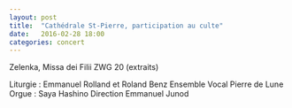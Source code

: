 ```yaml
---
layout: post
title:  "Cathédrale St-Pierre, participation au culte"
date:   2016-02-28 18:00
categories: concert
---
```


Zelenka, Missa dei Filii ZWG 20 (extraits)

Liturgie : Emmanuel Rolland et Roland Benz
Ensemble Vocal Pierre de Lune
Orgue : Saya Hashino
Direction Emmanuel Junod
